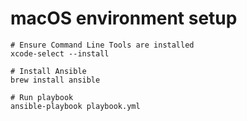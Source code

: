 macOS environment setup
===========
```
# Ensure Command Line Tools are installed
xcode-select --install

# Install Ansible
brew install ansible

# Run playbook
ansible-playbook playbook.yml
```
